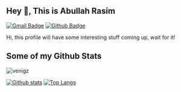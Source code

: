 ## Hey 👋, This is Abullah Rasim
[![Gmail Badge](https://img.shields.io/badge/-venigzkontakt@gmail.com-c14438?style=flat&logo=Gmail&logoColor=white&link=mailto:venigzkontakt@gmail.com)](mailto:venigzkontakt@gmail.com) [![Github Badge](https://img.shields.io/badge/-venigz-grey?style=flat&logo=github&logoColor=white&link=https://github.com/venigz/)](https://www.github.com/venigz/) <p align='left'>Hi, this profile will have some interesting stuff coming up, wait for it!</p>
## Some of my Github Stats
<p align=left> <img src=https://komarev.com/ghpvc/?username=venigz alt=venigz /> </p>

[![Github stats](https://github-readme-stats.vercel.app/api?username=venigz&show_icons=true&include_all_commits=true)](https://github.com/venigz/github-readme-stats)
[![Top Langs](https://github-readme-stats.vercel.app/api/top-langs/?username=venigz&layout=compact)](https://github.com/venigz/github-readme-stats)
